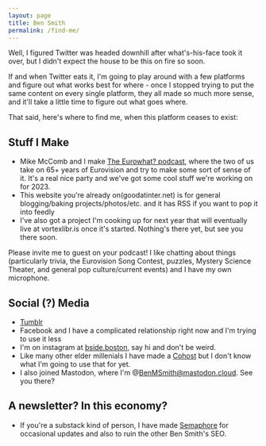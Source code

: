 ```yaml
---
layout: page
title: Ben Smith
permalink: /find-me/
---
```


Well, I figured Twitter was headed downhill after what's-his-face took it over, but I didn't expect the house to be this on fire so soon.

If and when Twitter eats it, I'm going to play around with a few platforms and figure out what works best for where - once I stopped trying to put the same content on every single platform, they all made so much more sense, and it'll take a little time to figure out what goes where.

That said, here's where to find me, when this platform ceases to exist:

## Stuff I Make

- Mike McComb and I make [The Eurowhat? podcast](https://www.eurowhat.com), where the two of us take on 65+ years of Eurovision and try to make some sort of sense of it.  It's a real nice party and we've got some cool stuff we're working on for 2023.
- This website you're already on(goodatinter.net) is for general blogging/baking projects/photos/etc. and it has RSS if you want to pop it into feedly
- I've also got a project I'm cooking up for next year that will eventually live at vortexlibr.is once it's started.  Nothing's there yet, but see you there soon.

Please invite me to guest on your podcast!  I like chatting about things (particularly trivia, the Eurovision Song Contest, puzzles, Mystery Science Theater, and general pop culture/current events) and I have my own microphone.

## Social (?) Media

- [Tumblr](https://thatbenmsmith.tumblr.com/)
- Facebook and I have a complicated relationship right now and I'm trying to use it less
- I'm on instagram at [bside.boston](https://www.instagram.com/bsideboston/), say hi and don't be weird.
- Like many other elder millenials I have made a [Cohost](https://cohost.org/BenMSmith) but I don't know what I'm going to use that for yet.
- I also joined Mastodon, where I'm @BenMSmith@mastodon.cloud.  See you there?

## A newsletter?  In this economy?
- If you're a substack kind of person, I have made [Semaphore](https://bsideboston.substack.com/) for occasional updates and also to ruin the other Ben Smith's SEO.